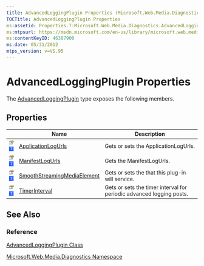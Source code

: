```yaml
---
title: AdvancedLoggingPlugin Properties (Microsoft.Web.Media.Diagnostics)
TOCTitle: AdvancedLoggingPlugin Properties
ms:assetid: Properties.T:Microsoft.Web.Media.Diagnostics.AdvancedLoggingPlugin
ms:mtpsurl: https://msdn.microsoft.com/en-us/library/microsoft.web.media.diagnostics.advancedloggingplugin_properties(v=VS.95)
ms:contentKeyID: 46307900
ms.date: 05/31/2012
mtps_version: v=VS.95
---
```


# AdvancedLoggingPlugin Properties

The [AdvancedLoggingPlugin](advancedloggingplugin-class-microsoft-web-media-diagnostics_1.md) type exposes the following members.

## Properties

||Name|Description|
|--- |--- |--- |
|![Public property](images/Ff728140.pubproperty(en-us,VS.90).gif "Public property") ![Supported by Windows Phone](images/Ff728255.slMobile(VS.95).gif "Supported by Windows Phone")|[ApplicationLogUrls](advancedloggingplugin-applicationlogurls-property-microsoft-web-media-diagnostics_1.md)|Gets or sets the ApplicationLogUrls.|
|![Public property](images/Ff728140.pubproperty(en-us,VS.90).gif "Public property") ![Supported by Windows Phone](images/Ff728255.slMobile(VS.95).gif "Supported by Windows Phone")|[ManifestLogUrls](advancedloggingplugin-manifestlogurls-property-microsoft-web-media-diagnostics_1.md)|Gets the ManifestLogUrls.|
|![Public property](images/Ff728140.pubproperty(en-us,VS.90).gif "Public property") ![Supported by Windows Phone](images/Ff728255.slMobile(VS.95).gif "Supported by Windows Phone")|[SmoothStreamingMediaElement](advancedloggingplugin-smoothstreamingmediaelement-property-microsoft-web-media-diagnostics_1.md)|Gets or sets the that this plug-in will service.|
|![Public property](images/Ff728140.pubproperty(en-us,VS.90).gif "Public property") ![Supported by Windows Phone](images/Ff728255.slMobile(VS.95).gif "Supported by Windows Phone")|[TimerInterval](advancedloggingplugin-timerinterval-property-microsoft-web-media-diagnostics_1.md)|Gets or sets the timer interval for periodic advanced logging posts.|


## See Also

### Reference

[AdvancedLoggingPlugin Class](advancedloggingplugin-class-microsoft-web-media-diagnostics_1.md)

[Microsoft.Web.Media.Diagnostics Namespace](microsoft-web-media-diagnostics-namespace_1.md)

